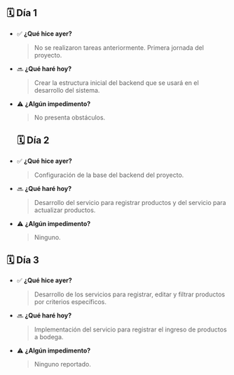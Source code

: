 ## 🗓️ Día 1
- ✅ **¿Qué hice ayer?**  
  > No se realizaron tareas anteriormente. Primera jornada del proyecto.

- 🔜 **¿Qué haré hoy?**  
  > Crear la estructura inicial del backend que se usará en el desarrollo del sistema.

- ⚠️ **¿Algún impedimento?**  
  > No presenta obstáculos.


  ## 🗓️ Día 2
- ✅ **¿Qué hice ayer?**  
  > Configuración de la base del backend del proyecto.

- 🔜 **¿Qué haré hoy?**  
  > Desarrollo del servicio para registrar productos y del servicio para actualizar productos.

- ⚠️ **¿Algún impedimento?**  
  > Ninguno.


## 🗓️ Día 3
- ✅ **¿Qué hice ayer?**  
  > Desarrollo de los servicios para registrar, editar y filtrar productos por criterios específicos.

- 🔜 **¿Qué haré hoy?**  
  > Implementación del servicio para registrar el ingreso de productos a bodega.

- ⚠️ **¿Algún impedimento?**  
  > Ninguno reportado.
